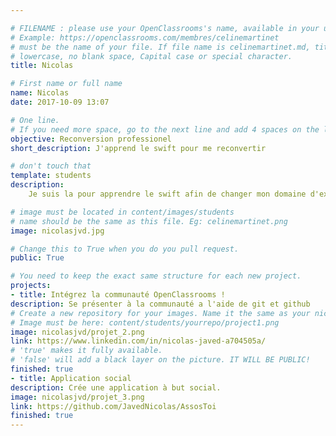 ```yaml
---

# FILENAME : please use your OpenClassrooms's name, available in your url.
# Example: https://openclassrooms.com/membres/celinemartinet
# must be the name of your file. If file name is celinemartinet.md, title is celinemartinet.
# lowercase, no blank space, Capital case or special character.
title: Nicolas

# First name or full name
name: Nicolas
date: 2017-10-09 13:07

# One line.
# If you need more space, go to the next line and add 4 spaces on the left, as in 'description'.
objective: Reconversion professionel 
short_description: J'apprend le swift pour me reconvertir

# don't touch that
template: students
description:
    Je suis la pour apprendre le swift afin de changer mon domaine d'expertise informatique.

# image must be located in content/images/students
# name should be the same as this file. Eg: celinemartinet.png
image: nicolasjvd.jpg

# Change this to True when you do you pull request.
public: True

# You need to keep the exact same structure for each new project.
projects:
- title: Intégrez la communauté OpenClassrooms !
description: Se présenter à la communauté a l'aide de git et github
# Create a new repository for your images. Name it the same as your nickname and profile picture.
# Image must be here: content/students/yourrepo/project1.png
image: nicolasjvd/projet_2.png
link: https://www.linkedin.com/in/nicolas-javed-a704505a/
# 'true' makes it fully available.
# 'false' will add a black layer on the picture. IT WILL BE PUBLIC!
finished: true
- title: Application social
description: Crée une application à but social.
image: nicolasjvd/projet_3.png
link: https://github.com/JavedNicolas/AssosToi
finished: true
---
```

